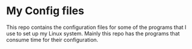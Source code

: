 # My Config files

This repo contains the configuration files for some of the programs that I use to set up my Linux system. Mainly this repo has the programs that consume time for their configuration.
